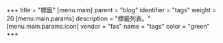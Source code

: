 +++
title = "標籤"
[menu.main]
  parent = "blog"
  identifier = "tags"
  weight = 20
  [menu.main.params]
    description = "標籤列表。"
  [menu.main.params.icon]
    vendor = "fas"
    name = "tags"
    color = "green"
+++
